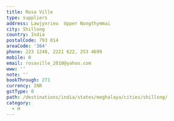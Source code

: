 ```yaml
---
title: Rosa Ville
type: suppliers
address: Lawjynrieu  Upper Nongthymmai
city: Shillong
country: India
postalCode: 793 014
areaCode: '364'
phone: 223 1248, 2221 622, 253 4699
mobile: 0
email: rosaville_2010@yahoo.com
www: ''
note: ''
bookThrough: 271
currency: INR
gstType: 0
path: /destinations/india/states/meghalaya/cities/shillong/
category:
  - H
---
```


